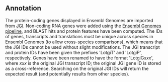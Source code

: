 Annotation
----------

The protein-coding genes displayed in Ensembl Genomes are imported from
[JGI](http://genome.jgi.doe.gov/Lotgi1/Lotgi1.home.html). Non-coding RNA
genes were added using the [Ensembl Genomes
pipeline](https://metazoa.ensembl.org/info/genome/annotation/ncrna.html), and BLAST hits and
protein features have been computed. The IDs of genes, transcripts and
translations must be unique across species in Ensembl Genomes (to allow
cross-species comparisons), which means that the JGI IDs cannot be used
without slight modifications. The JGI transcript and protein IDs have
been given the prefixes 'LotgiT' and 'LotgiP', respectively. Genes
have been renamed to have the format 'LotgiG*xxx*', where *xxx* is the
original JGI transcript ID; the original JGI gene ID is stored as a
cross-reference. Searching on the original JGI IDs will return the
expected result (and potentially results from other species).
